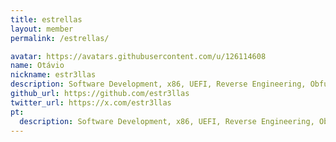 ```yaml
---
title: estrellas
layout: member
permalink: /estrellas/

avatar: https://avatars.githubusercontent.com/u/126114608
name: Otávio
nickname: estr3llas
description: Software Development, x86, UEFI, Reverse Engineering, Obfuscation, Virtualization, Compilers, OS Internals.
github_url: https://github.com/estr3llas
twitter_url: https://x.com/estr3llas
pt:
  description: Software Development, x86, UEFI, Reverse Engineering, Obfuscation, Virtualization, Compilers, OS Internals.
---
```

